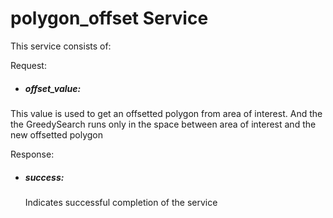 polygon_offset Service
=========

This service consists of:

Request:
 - ##### offset_value: 
 This value is used to get an offsetted polygon from area of interest. And the the GreedySearch runs only in the space between area of interest and the new offsetted polygon

Response:
- ##### success: 
  Indicates successful completion of the service
